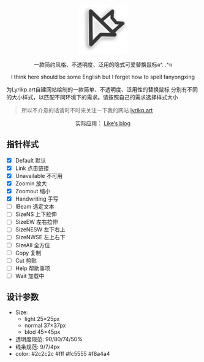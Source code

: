 <p align="center">
  <img alt="LikeyArrow" src="/Arrow.png" width="128">
</p>

<p align="center">一款简约风格、不透明度、泛用的隐式可爱替换鼠标ฅ^. .^ฅ</p>
<p align="center">I think here should be some English but I forget how to spell fanyongxing</p>

为Lyrikp.art自建网站绘制的一款简单、不透明度、泛用性的替换鼠标
分别有不同的大小样式，以匹配不同环境下的需求。请按照自己的需求选择样式大小

> 所以不介意的话请时不时来关注一下我的网站 [lyrikp.art](lyrikp.art)

<p align="center">
  <span>实际应用：</span>
  <a href="https://lyrikp.art/">Like‘s blog</a>
</p>


## 指针样式

- [x] Default 默认
- [x] Link 点击链接
- [x] Unavailable 不可用
- [x] Zoomin 放大
- [x] Zoomout 缩小
- [x] Handwriting 手写
- [ ] IBeam 选定文本
- [ ] SizeNS 上下拉伸
- [ ] SizeEW 左右拉伸
- [ ] SizeNESW 左下右上
- [ ] SizeNWSE 左上右下
- [ ] SizeAll 全方位
- [ ] Copy 复制
- [ ] Cut 剪贴
- [ ] Help 帮助事项
- [ ] Wait 加载中

## 设计参数

- Size: 
  - light 25×25px
  - normal 37×37px
  - blod 45×45px
- 透明度规范: 90/80/74/50%
- 线条规范: 9/7/4px
- color: #2c2c2c #fff #fc5555 #f8a4a4